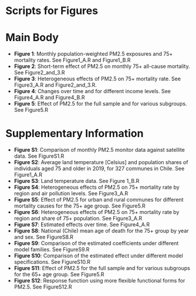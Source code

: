 # Scripts for Figures

# Main Body

* **Figure 1**: Monthly population-weighted PM2.5 exposures and 75+ mortality rates. See Figure1_A.R and Figure1_B.R
* **Figure 2**: Short-term effect of PM2.5 on monthly 75+ all-cause mortality. See Figure2_and_3.R
* **Figure 3**: Heterogeneous effects of PM2.5 on 75+ mortality rate. See Figure3_A.R and Figure2_and_3.R.
* **Figure 4**: Changes over time and for different income levels. See Figure4_A.R and Figure4_B.R
* **Figure 5**: Effect of PM2.5 for the full sample and for various subgroups. See Figure5.R 

# Supplementary Information

* **Figure S1**: Comparison of monthly PM2.5 monitor data against satellite data. See FigureS1.R 
* **Figure S2**: Average land temperature [Celsius] and population shares of individuals aged 75 and older in 2019, for 327 communes in Chile. See Figure1_A.R 
* **Figure S3**: Land temperature data. See Figure 1_B.R
* **Figure S4**: Heterogeneous effects of PM2.5 on 75+ mortality rate by region and air pollution levels. See Figure3_A.R
* **Figure S5**: Effect of PM2.5 for urban and rural communes for different mortality causes for the 75+ age group. See Figure5.R
* **Figure S6**: Heterogeneous effects of PM2.5 on 75+ mortality rate by region and share of 75+ population. See Figure3_A.R
* **Figure S7**: Estimated effects over time. See Figure4_A.R
* **Figure S8**: National (Chile) mean age of death for the 75+ group by year and sex. See FigureS8.R
* **Figure S9**: Comparison of the estimated coefficients under different model families. See FigureS9.R 
* **Figure S10**: Comparison of the estimated effect under different model specifications. See FigureS10.R 
* **Figure S11**: Effect of PM2.5 for the full sample and for various subgroups for the 65+ age group. See Figure5.R
* **Figure S12**: Response function using more flexible functional forms for PM2.5. See FigureS12.R

